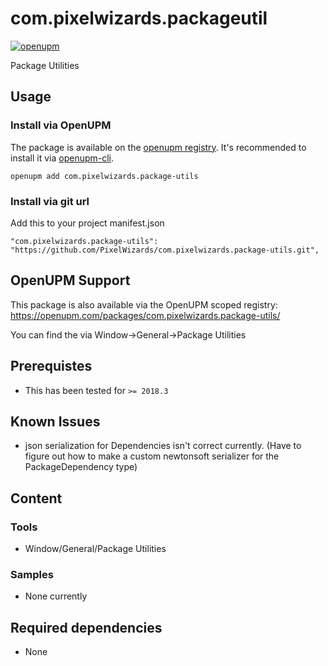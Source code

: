 com.pixelwizards.packageutil
=========================

[![openupm](https://img.shields.io/npm/v/com.pixelwizards.package-utils?label=openupm&registry_uri=https://package.openupm.com)](https://openupm.com/packages/com.pixelwizards.package-utils/)

Package Utilities

Usage
--------------

### Install via OpenUPM

The package is available on the [openupm registry](https://openupm.com). It's recommended to install it via [openupm-cli](https://github.com/openupm/openupm-cli).

```
openupm add com.pixelwizards.package-utils
```

### Install via git url

Add this to your project manifest.json

```
"com.pixelwizards.package-utils": "https://github.com/PixelWizards/com.pixelwizards.package-utils.git",
```

OpenUPM Support
----------------

This package is also available via the OpenUPM scoped registry: 
https://openupm.com/packages/com.pixelwizards.package-utils/

You can find the via Window->General->Package Utilities

Prerequistes
---------------
* This has been tested for `>= 2018.3`

Known Issues
---------------
- json serialization for Dependencies isn't correct currently. (Have to figure out how to make
a custom newtonsoft serializer for the PackageDependency type)

Content
----------------

### Tools

* Window/General/Package Utilities

### Samples

* None currently

Required dependencies
---------------
* None 
